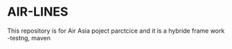 # AIR-LINES
This repository is for Air Asia poject parctcice and it is a hybride frame work -testng, maven
